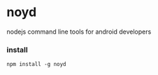 noyd
=======

nodejs command line tools for android developers

### install

```
npm install -g noyd
```